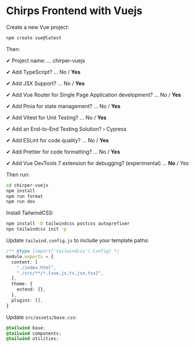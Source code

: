 # Chirps Frontend with Vuejs

Create a new Vue project:

```bash
npm create vue@latest
```

Then:

✔ Project name: … chirper-vuejs

✔ Add TypeScript? … No / **Yes**

✔ Add JSX Support? … No / **Yes**

✔ Add Vue Router for Single Page Application development? … No / **Yes**

✔ Add Pinia for state management? … No / **Yes**

✔ Add Vitest for Unit Testing? … No / **Yes**

✔ Add an End-to-End Testing Solution? › Cypress

✔ Add ESLint for code quality? … No / **Yes**

✔ Add Prettier for code formatting? … No / **Yes**

✔ Add Vue DevTools 7 extension for debugging? (experimental) … **No** / Yes


Then run:

```bash
cd chirper-vuejs
npm install
npm run format
npm run dev
```

Install TailwindCSS:

```bash
npm install -D tailwindcss postcss autoprefixer
npx tailwindcss init -p
```

Update `tailwind.config.js` to include your template paths:

```typescript
/** @type {import('tailwindcss').Config} */
module.exports = {
  content: [
    "./index.html",
    "./src/**/*.{vue,js,ts,jsx,tsx}",
  ],
  theme: {
    extend: {},
  },
  plugins: [],
}
```

Update `src/assets/base.css`:

```css
@tailwind base;
@tailwind components;
@tailwind utilities;
```
